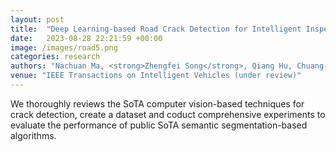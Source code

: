 ```yaml
---
layout: post
title:  "Deep Learning-based Road Crack Detection for Intelligent Inspection Vehicles: A Comprehensive Review and Benchmarking Study"
date:   2023-08-28 22:21:59 +00:00
image: /images/road5.png
categories: research
authors: "Nachuan Ma, <strong>Zhengfei Song</strong>, Qiang Hu, Chuang-Wei Liu, Rui Fan and Lihua Xie"
venue: "IEEE Transactions on Intelligent Vehicles (under review)"
---
```

We thoroughly reviews the SoTA computer vision-based techniques for crack detection, create a dataset and coduct comprehensive experiments to evaluate the performance of public SoTA semantic segmentation-based algorithms.
